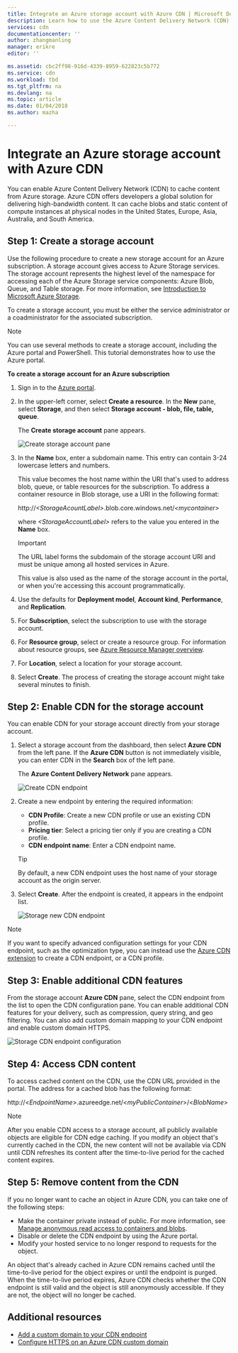 ```yaml
---
title: Integrate an Azure storage account with Azure CDN | Microsoft Docs
description: Learn how to use the Azure Content Delivery Network (CDN) to deliver high-bandwidth content by caching blobs from Azure Storage.
services: cdn
documentationcenter: ''
author: zhangmanling
manager: erikre
editor: ''

ms.assetid: cbc2ff98-916d-4339-8959-622823c5b772
ms.service: cdn
ms.workload: tbd
ms.tgt_pltfrm: na
ms.devlang: na
ms.topic: article
ms.date: 01/04/2018
ms.author: mazha

---
```

# Integrate an Azure storage account with Azure CDN
You can enable Azure Content Delivery Network (CDN) to cache content from Azure storage. Azure CDN offers developers a global solution for delivering high-bandwidth content. It can cache blobs and static content of compute instances at physical nodes in the United States, Europe, Asia, Australia, and South America.

## Step 1: Create a storage account
Use the following procedure to create a new storage account for an Azure subscription. A storage account gives access to
Azure Storage services. The storage account represents the highest level
of the namespace for accessing each of the Azure Storage service components: Azure Blob, Queue, and Table storage. For more information, see [Introduction to Microsoft Azure Storage](../storage/common/storage-introduction.md).

To create a storage account, you must be either the service
administrator or a coadministrator for the associated subscription.

> [!NOTE]
> You can use several methods to create a storage account, including the Azure portal and PowerShell. This tutorial demonstrates how to use the Azure portal.   
> 

**To create a storage account for an Azure subscription**

1. Sign in to the [Azure portal](https://portal.azure.com).
2. In the upper-left corner, select **Create a resource**. In the **New** pane, select **Storage**, and then select **Storage account - blob, file, table, queue**.
	
	The **Create storage account** pane appears.   

    ![Create storage account pane](./media/cdn-create-a-storage-account-with-cdn/cdn-create-new-storage-account.png)

3. In the **Name** box, enter a subdomain name. This entry can contain 3-24 lowercase letters and numbers.
   
    This value becomes the host name within the URI that's used to address blob, queue, or table resources for the subscription. To address a container resource in Blob storage, use a URI in the following format:
   
    http://*&lt;StorageAcountLabel&gt;*.blob.core.windows.net/*&lt;mycontainer&gt;*

    where *&lt;StorageAccountLabel&gt;* refers to the value you entered in the **Name** box.
   
    > [!IMPORTANT]    
    > The URL label forms the subdomain of the storage account URI and must be unique among all hosted services in Azure.
   
    This value is also used as the name of the storage account in the portal, or when you're accessing this account programmatically.
    
4. Use the defaults for **Deployment model**, **Account kind**, **Performance**, and **Replication**. 
    
5. For **Subscription**, select the subscription to use with the storage account.
    
6. For **Resource group**, select or create a resource group. For information about resource groups, see [Azure Resource Manager overview](../azure-resource-manager/resource-group-overview.md#resource-groups).
    
7. For **Location**, select a location for your storage account.
    
8. Select **Create**. The process of creating the storage account might take several minutes to finish.

## Step 2: Enable CDN for the storage account

You can enable CDN for your storage account directly from your storage account. 

1. Select a storage account from the dashboard, then select **Azure CDN** from the left pane. If the **Azure CDN** button is not immediately visible, you can enter CDN in the **Search** box of the left pane.
	
	The **Azure Content Delivery Network** pane appears.

	![Create CDN endpoint](./media/cdn-create-a-storage-account-with-cdn/cdn-storage-new-endpoint-creation.png)
	
2. Create a new endpoint by entering the required information:
	- **CDN Profile**: Create a new CDN profile or use an existing CDN profile.
	- **Pricing tier**: Select a pricing tier only if you are creating a CDN profile.
	- **CDN endpoint name**: Enter a CDN endpoint name.

	> [!TIP]
   	> By default, a new CDN endpoint uses the host name of your storage account as the origin server.

3. Select **Create**. After the endpoint is created, it appears in the endpoint list.

	![Storage new CDN endpoint](./media/cdn-create-a-storage-account-with-cdn/cdn-storage-new-endpoint-list.png)

> [!NOTE]
> If you want to specify advanced configuration settings for your CDN endpoint, such as the optimization type, you can instead use the [Azure CDN extension](cdn-create-new-endpoint.md#create-a-new-cdn-endpoint) to create a CDN endpoint, or a CDN profile.

## Step 3: Enable additional CDN features

From the storage account **Azure CDN** pane, select the CDN endpoint from the list to open the CDN configuration pane. You can enable additional CDN features for your delivery, such as compression, query string, and geo filtering. You can also add custom domain mapping to your CDN endpoint and enable custom domain HTTPS.
	
![Storage CDN endpoint configuration](./media/cdn-create-a-storage-account-with-cdn/cdn-storage-endpoint-configuration.png)

## Step 4: Access CDN content
To access cached content on the CDN, use the CDN URL provided in the portal. The address for a cached blob has the following format:

http://<*EndpointName*\>.azureedge.net/<*myPublicContainer*\>/<*BlobName*\>

> [!NOTE]
> After you enable CDN access to a storage account, all publicly available objects are eligible for CDN edge caching. If you modify an object that's currently cached in the CDN, the new content will not be available via CDN until CDN refreshes its content after the time-to-live period for the cached content expires.

## Step 5: Remove content from the CDN
If you no longer want to cache an object in Azure CDN, you can take one of the following steps:

* Make the container private instead of public. For more information, see [Manage anonymous read access to containers and blobs](../storage/blobs/storage-manage-access-to-resources.md).
* Disable or delete the CDN endpoint by using the Azure portal.
* Modify your hosted service to no longer respond to requests for the object.

An object that's already cached in Azure CDN remains cached until the time-to-live period for the object expires or until the endpoint is purged. When the time-to-live period expires, Azure CDN checks whether the CDN endpoint is still valid and the object is still anonymously accessible. If they are not, the object will no longer be cached.

## Additional resources
* [Add a custom domain to your CDN endpoint](cdn-map-content-to-custom-domain.md)
* [Configure HTTPS on an Azure CDN custom domain](cdn-custom-ssl.md)

